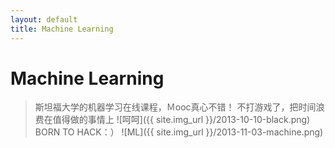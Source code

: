 ```yaml
---
layout: default
title: Machine Learning
---
```

Machine Learning
=====================================================================
>斯坦福大学的机器学习在线课程，Ｍooc真心不错！
>不打游戏了，把时间浪费在值得做的事情上 ![呵呵]({{ site.img_url }}/2013-10-10-black.png)
                                                           BORN TO HACK：）
![ML]({{ site.img_url }}/2013-11-03-machine.png)
